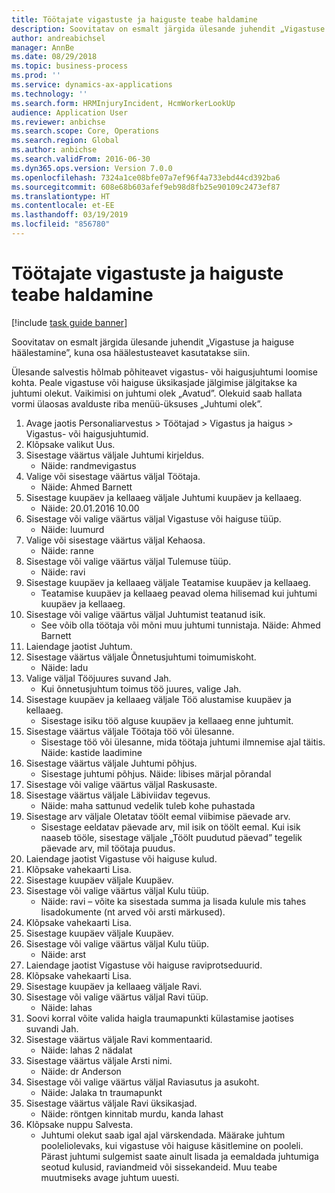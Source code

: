 ```yaml
---
title: Töötajate vigastuste ja haiguste teabe haldamine
description: Soovitatav on esmalt järgida ülesande juhendit „Vigastuse ja haiguse häälestamine”, kuna osa häälestusteavet kasutatakse siin.
author: andreabichsel
manager: AnnBe
ms.date: 08/29/2018
ms.topic: business-process
ms.prod: ''
ms.service: dynamics-ax-applications
ms.technology: ''
ms.search.form: HRMInjuryIncident, HcmWorkerLookUp
audience: Application User
ms.reviewer: anbichse
ms.search.scope: Core, Operations
ms.search.region: Global
ms.author: anbichse
ms.search.validFrom: 2016-06-30
ms.dyn365.ops.version: Version 7.0.0
ms.openlocfilehash: 7324a1ce08bfe07a7ef96f4a733ebd44cd392ba6
ms.sourcegitcommit: 608e68b603afef9eb98d8fb25e90109c2473ef87
ms.translationtype: HT
ms.contentlocale: et-EE
ms.lasthandoff: 03/19/2019
ms.locfileid: "856780"
---
```

# <a name="maintain-employee-injury-and-illness-information"></a>Töötajate vigastuste ja haiguste teabe haldamine

[!include [task guide banner](../../includes/task-guide-banner.md)]

Soovitatav on esmalt järgida ülesande juhendit „Vigastuse ja haiguse häälestamine”, kuna osa häälestusteavet kasutatakse siin. 



Ülesande salvestis hõlmab põhiteavet vigastus- või haigusjuhtumi loomise kohta. Peale vigastuse või haiguse üksikasjade jälgimise jälgitakse ka juhtumi olekut.  Vaikimisi on juhtumi olek „Avatud”.  Olekuid saab hallata vormi ülaosas avalduste riba menüü-üksuses „Juhtumi olek”.

1. Avage jaotis Personaliarvestus > Töötajad > Vigastus ja haigus > Vigastus- või haigusjuhtumid.
2. Klõpsake valikut Uus.
3. Sisestage väärtus väljale Juhtumi kirjeldus.
    * Näide: randmevigastus  
4. Valige või sisestage väärtus väljal Töötaja.
    * Näide: Ahmed Barnett  
5. Sisestage kuupäev ja kellaaeg väljale Juhtumi kuupäev ja kellaaeg.
    * Näide: 20.01.2016 10.00  
6. Sisestage või valige väärtus väljal Vigastuse või haiguse tüüp.
    * Näide: luumurd  
7. Valige või sisestage väärtus väljal Kehaosa.
    * Näide: ranne  
8. Sisestage või valige väärtus väljal Tulemuse tüüp.
    * Näide: ravi  
9. Sisestage kuupäev ja kellaaeg väljale Teatamise kuupäev ja kellaaeg.
    * Teatamise kuupäev ja kellaaeg peavad olema hilisemad kui juhtumi kuupäev ja kellaaeg.  
10. Sisestage või valige väärtus väljal Juhtumist teatanud isik.
    * See võib olla töötaja või mõni muu juhtumi tunnistaja.  Näide: Ahmed Barnett  
11. Laiendage jaotist Juhtum.
12. Sisestage väärtus väljale Õnnetusjuhtumi toimumiskoht.
    * Näide: ladu  
13. Valige väljal Tööjuures suvand Jah.
    * Kui õnnetusjuhtum toimus töö juures, valige Jah.  
14. Sisestage kuupäev ja kellaaeg väljale Töö alustamise kuupäev ja kellaaeg.
    * Sisestage isiku töö alguse kuupäev ja kellaaeg enne juhtumit.  
15. Sisestage väärtus väljale Töötaja töö või ülesanne.
    * Sisestage töö või ülesanne, mida töötaja juhtumi ilmnemise ajal täitis.  Näide: kastide laadimine  
16. Sisestage väärtus väljale Juhtumi põhjus.
    * Sisestage juhtumi põhjus.  Näide: libises märjal põrandal  
17. Sisestage või valige väärtus väljal Raskusaste.
18. Sisestage väärtus väljale Läbiviidav tegevus.
    * Näide: maha sattunud vedelik tuleb kohe puhastada  
19. Sisestage arv väljale Oletatav töölt eemal viibimise päevade arv.
    * Sisestage eeldatav päevade arv, mil isik on töölt eemal.  Kui isik naaseb tööle, sisestage väljale „Töölt puudutud päevad” tegelik päevade arv, mil töötaja puudus.  
20. Laiendage jaotist Vigastuse või haiguse kulud.
21. Klõpsake vahekaarti Lisa.
22. Sisestage kuupäev väljale Kuupäev.
23. Sisestage või valige väärtus väljal Kulu tüüp.
    * Näide: ravi – võite ka sisestada summa ja lisada kulule mis tahes lisadokumente (nt arved või arsti märkused).  
24. Klõpsake vahekaarti Lisa.
25. Sisestage kuupäev väljale Kuupäev.
26. Sisestage või valige väärtus väljal Kulu tüüp.
    * Näide: arst  
27. Laiendage jaotist Vigastuse või haiguse raviprotseduurid.
28. Klõpsake vahekaarti Lisa.
29. Sisestage kuupäev ja kellaaeg väljale Ravi.
30. Sisestage või valige väärtus väljal Ravi tüüp.
    * Näide: lahas  
31. Soovi korral võite valida haigla traumapunkti külastamise jaotises suvandi Jah.
32. Sisestage väärtus väljale Ravi kommentaarid.
    * Näide: lahas 2 nädalat  
33. Sisestage väärtus väljale Arsti nimi.
    * Näide:  dr Anderson  
34. Sisestage või valige väärtus väljal Raviasutus ja asukoht.
    * Näide: Jalaka tn traumapunkt  
35. Sisestage väärtus väljale Ravi üksikasjad.
    * Näide: röntgen kinnitab murdu, kanda lahast  
36. Klõpsake nuppu Salvesta.
    * Juhtumi olekut saab igal ajal värskendada.  Määrake juhtum pooleliolevaks, kui vigastuse või haiguse käsitlemine on pooleli.  Pärast juhtumi sulgemist saate ainult lisada ja eemaldada juhtumiga seotud kulusid, raviandmeid või sissekandeid.  Muu teabe muutmiseks avage juhtum uuesti.  

